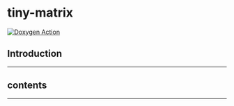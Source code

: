 # tiny-matrix

[![Doxygen Action](https://github.com/ZerolAcqua/tiny-matrix/actions/workflows/doxygen-doc.yml/badge.svg)](https://github.com/ZerolAcqua/tiny-matrix/actions/workflows/doxygen-doc.yml)

## Introduction



---

## contents




---
